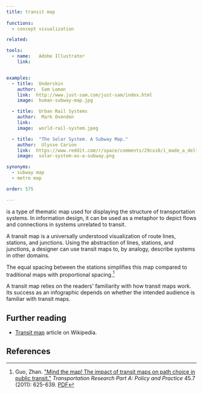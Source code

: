 ```yaml
---
title: transit map
  
functions:
  - concept visualization

related:

tools:
  - name:   Adobe Illustrator
    link:   


examples:
  - title:  Underskin
    author:  Sam Loman
    link:  http://www.just-sam.com/just-sam/index.html
    image:  human-subway-map.jpg

  - title:  Urban Rail Systems
    author:  Mark Ovenden
    link:  
    image:  world-rail-system.jpeg

  - title:  "The Solar System. A Subway Map."
    author:  Ulysse Carion
    link:  https://www.reddit.com/r/space/comments/29cxi6/i_made_a_deltav_subway_map_of_the_solar_system/
    image:  solar-system-as-a-subway.png

synonyms: 
  - subway map
  - metro map

order: 575

---
```

is a type of thematic map used for displaying the structure of transportation systems. In information design, it can be used as a metaphor to depict flows and connections in systems unrelated to transit.

<!--more-->
A transit map is a universally understood visualization of route lines, stations, and junctions. Using the abstraction of lines, stations, and junctions, a designer can use transit maps to, by analogy, describe systems in other domains. 

The equal spacing between the stations simplifies this map compared to traditional maps with proportional spacing.[^guo]


A transit map relies on the readers' familiarity with how transit maps work. Its success as an infographic depends on whether the intended audience is familiar with transit maps.

## Further reading
- [Transit map](https://en.wikipedia.org/wiki/Transit_map) article on Wikipedia.

## References
[^guo]: Guo, Zhan. ["Mind the map! The impact of transit maps on path choice in public transit."](https://www.researchgate.net/publication/268003042_Mind_the_Map_The_Impact_of_Transit_Maps_on_Travel_Decisions_in_Public_Transit) *Transportation Research Part A: Policy and Practice* 45.7 (2011): 625-639. [PDF](https://www.researchgate.net/profile/Zhan_Guo/publication/268003042_Mind_the_Map_The_Impact_of_Transit_Maps_on_Travel_Decisions_in_Public_Transit/links/57f3b77a08ae886b897dc404/Mind-the-Map-The-Impact-of-Transit-Maps-on-Travel-Decisions-in-Public-Transit.pdf)
